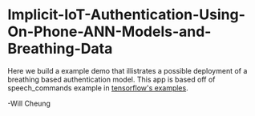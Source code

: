 # Implicit-IoT-Authentication-Using-On-Phone-ANN-Models-and-Breathing-Data

Here we build a example demo that illistrates a possible deployment of a breathing based authentication model. This app is based off of speech_commands example in [tensorflow's examples](https://github.com/tensorflow/examples/tree/master/lite/examples).

-Will Cheung